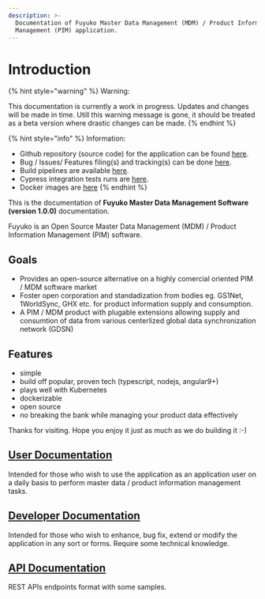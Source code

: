 ```yaml
---
description: >-
  Documentation of Fuyuko Master Data Management (MDM) / Product Information
  Management (PIM) application.
---
```


# Introduction

{% hint style="warning" %}
Warning:

This documentation is currently a work in progress. Updates and changes will be made in time. Utill this warning message is gone, it should be treated as a beta version where drastic changes can be made.
{% endhint %}

{% hint style="info" %}
Information: 

* Github repository \(source code\) for the application can be found [here](https://github.com/tmjeee/fuyuko). 
* Bug / Issues/ Features filing\(s\) and tracking\(s\) can be done [here](https://github.com/tmjeee/fuyuko/issues).
* Build pipelines are available [here](https://app.buddy.works/tmjeee/fuyuko/pipelines).
* Cypress integration tests runs are [here](https://dashboard.cypress.io/projects/ozp71m/runs).
* Docker images are [here](https://hub.docker.com/repositories/tmjee)
{% endhint %}

This is the documentation of **Fuyuko Master Data Management Software \(version 1.0.0\)** documentation. 

Fuyuko is an Open Source Master Data Management \(MDM\) / Product Information Management \(PIM\) software.

## Goals

* Provides an open-source alternative on a highly comercial oriented PIM / MDM software market
* Foster open corporation and standadization from bodies eg. GS1Net, 1WorldSync, GHX etc. for product information supply and consumption.
* A PIM / MDM product with plugable extensions allowing supply and consumtion of data from various centerlized global data synchronization network \(GDSN\)

## Features

* simple
* build off popular, proven tech \(typescript, nodejs, angular9+\)
* plays well with Kubernetes
* dockerizable
* open source
* no breaking the bank while managing your product data effectively

Thanks for visiting. Hope you enjoy it just as much as we do building it  :-\)

## [User Documentation](user-guide/untitled/)

Intended for those who wish to use the application as an application user on a daily basis to perform master data / product information management tasks.

## [Developer Documentation](developer-guide/untitled/)

Intended for those who wish to enhance, bug fix, extend or modify the application in any sort or forms. Require some technical knowledge.

## [API Documentation](apis/index/)

REST APIs endpoints format with some samples.

